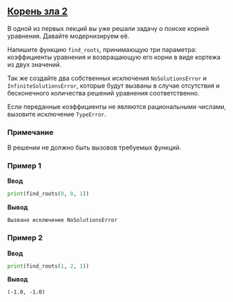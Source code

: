 ## [Корень зла 2](../../../solutions/5.3/53_f.py)

В одной из первых лекций вы уже решали задачу о поиске корней уравнения. Давайте модернизируем её.

Напишите функцию `find_roots`, принимающую три параметра: коэффициенты уравнения и возвращающую его корни в виде кортежа из двух значений.

Так же создайте два собственных исключения `NoSolutionsError` и `InfiniteSolutionsError`, которые будут вызваны в случае отсутствия и бесконечного количества решений уравнения соответственно.

Если переданные коэффициенты не являются рациональными числами, вызовите исключение `TypeError`.

### Примечание

В решении не должно быть вызовов требуемых функций.

### Пример 1

__Ввод__
```python
print(find_roots(0, 0, 1))
```

__Вывод__
```plaintext
Вызвано исключение NoSolutionsError
```

### Пример 2

__Ввод__
```python
print(find_roots(1, 2, 1))
```

__Вывод__
```plaintext
(-1.0, -1.0)
```